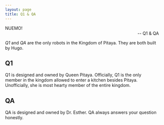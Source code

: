 ```yaml
---
layout: page
title: Q1 & QA
---
```


<p class="message">
  NUEMO!<br />
  <span style="float: right">-- Q1 & QA</span><br />
</p>

*Q1* and *QA* are the only robots in the Kingdom of Pitaya. They are both built by Hugo.

## Q1
Q1 is designed and owned by Queen Pitaya. Officially, Q1 is the only member in the kingdom allowed to enter a kitchen besides Pitaya. Unofficially, she is most hearty member of the entire kingdom.
## QA
QA is designed and owned by Dr. Esther. QA always answers your question honestly.
